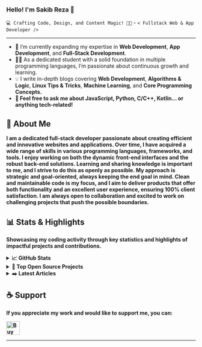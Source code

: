 <!-- ============ INTRO START ============ -->

<!-- greeting -->
<h3>Hello! I'm Sakib Reza 👋</h3>

<!-- tagline -->
`💻 Crafting Code, Design, and Content Magic! 🚀✨` - `< Fullstack Web & App Developer />`

<hr/>

<!-- activity -->
<ul>
  <li>🌱 I’m currently expanding my expertise in <b>Web Development</b>, <b>App Development</b>, and <b>Full-Stack Development</b>.</li>
  <li>👨‍🎓 As a dedicated student with a solid foundation in multiple programming languages, I’m passionate about continuous growth and learning.</li>
  <li>💡 I write in-depth blogs covering <b>Web Development</b>, <b>Algorithms & Logic</b>, <b>Linux Tips & Tricks</b>, <b>Machine Learning</b>, and <b>Core Programming Concepts.</li>
  <li>💬 Feel free to ask me about JavaScript, Python, C/C++, Kotlin... or anything tech-related!</li>
</ul>
<!-- ============ INTRO END ============ -->

<!-- ============ ABOUT START ============ -->
<h2>🚀 About Me</h2>
<p>I am a dedicated full-stack developer passionate about creating efficient and innovative websites and applications. Over time, I have acquired a wide range of skills in various programming languages, frameworks, and tools. I enjoy working on both the dynamic front-end interfaces and the robust back-end solutions. Learning and sharing knowledge is important to me, and I strive to do this as openly as possible. My approach is strategic and goal-oriented, always keeping the end goal in mind. Clean and maintainable code is my focus, and I aim to deliver products that offer both functionality and an excellent user experience, ensuring 100% client satisfaction. I am always open to collaboration and excited to work on challenging projects that push the possible boundaries.</p>
<!-- ============ ABOUT END ============ -->

<!-- ============ STATS AND HIGHLIGHTS START ============ -->
<h2>📊 Stats & Highlights</h2>
<p>Showcasing my coding activity through key statistics and highlights of impactful projects and contributions.</p>

<!-- github stats -->
<details>
  <summary><b>📈 GitHub Stats</b></summary>
  <p align="center">
    <img src="https://github-readme-stats.vercel.app/api?username=sakibreza229&show_icons=true&count_private=true&theme=tokyonight&hide_border=true&border_radius=9" height="150" alt="GitHub Stats" />
    <img src="https://github-readme-stats.vercel.app/api/top-langs?username=sakibreza229&layout=compact&langs_count=6&theme=tokyonight&hide_border=true&border_radius=9" height="150" alt="Top Languages" />
  </p>
  <p align="center">
    <i><b>Note:</b> Top languages reflect public repositories and may not indicate my proficiency or expertise in each.</i>
  </p>
</details>

<!-- open source projects & contributions -->
<details>
  <summary><b>🌟 Top Open Source Projects</b></summary>
  <p align="center">
    <a href="https://github.com/sakibreza-229/30-Days-30-Projects">
      <img src="https://github-readme-stats.vercel.app/api/pin/?username=harun181&repo=converter&theme=tokyonight&hide_border=true" alt="30 Days 30 Projects" />
    </a>
    <a href="https://github.com/sakibreza-229/portfolio">
      <img src="https://github-readme-stats.vercel.app/api/pin/?username=harun181&repo=converter&theme=tokyonight&hide_border=true" alt="Portfolio Project" />
    </a>
    <a href="https://github.com/sakibreza-229/weather-app">
      <img src="https://github-readme-stats.vercel.app/api/pin/?username=harun181&repo=converter&theme=tokyonight&hide_border=true" alt="Weather App" />
    </a>
    <a href="https://github.com/sakibreza-229/blog-platform">
      <img src="https://github-readme-stats.vercel.app/api/pin/?username=harun181&repo=converter&theme=tokyonight&hide_border=true" alt="Blog Platform" />
    </a>
  </p>
  <p align="center">
    <a href="https://github.com/sakibreza229?tab=repositories"><b>🔗 See All Repositories</b></a>
  </p>
</details>

<!-- blogs & articles -->
<details>
  <summary><b>✒️ Latest Articles</b></summary>
  <ul>
    <li><a href="#">Unlocking the Power of AI</a> - <i>Exploring AI's impact on daily life</i></li>
    <li><a href="#">Mastering Full-Stack Development</a> - <i>Your guide to becoming a full-stack expert</i></li>
    <li><a href="#">Responsive Web Design Techniques</a> - <i>Creating mobile-friendly websites</i></li>
    <li><a href="#">Introduction to Neural Networks</a> - <i>Learn the basics of neural networks</i></li>
    <li><a href="#">Getting Started with Machine Learning</a> - <i>Beginner's guide to ML concepts</i></li>
    <li><a href="#">Modern Front-End Frameworks Compared</a> - <i>A breakdown of React, Vue, and Angular</i></li>
    <li><a href="#">Efficient Database Management</a> - <i>Tips for optimizing database performance</i></li>
  </ul>
</details>
<!-- ============ STATS AND HIGHLIGHTS END ============ -->

<!-- ============ SUPPORT START ============ -->
<h2>☕ Support</h2>
<p>If you appreciate my work and would like to support me, you can:</p>
<a href='https://ko-fi.com/M4M416OHP8' target='_blank'><img height='36' style='border:0px;height:36px;' src='https://storage.ko-fi.com/cdn/kofi4.png?v=6' border='0' alt='Buy Me a Coffee at ko-fi.com' /></a>
<!-- ============ SUPPORT END ============ -->

<hr />

<!---
sakibreza229/sakibreza229 is a ✨ special ✨ repository because its `README.md` (this file) appears on your GitHub profile.
You can click the Preview link to take a look at your changes.
--->
